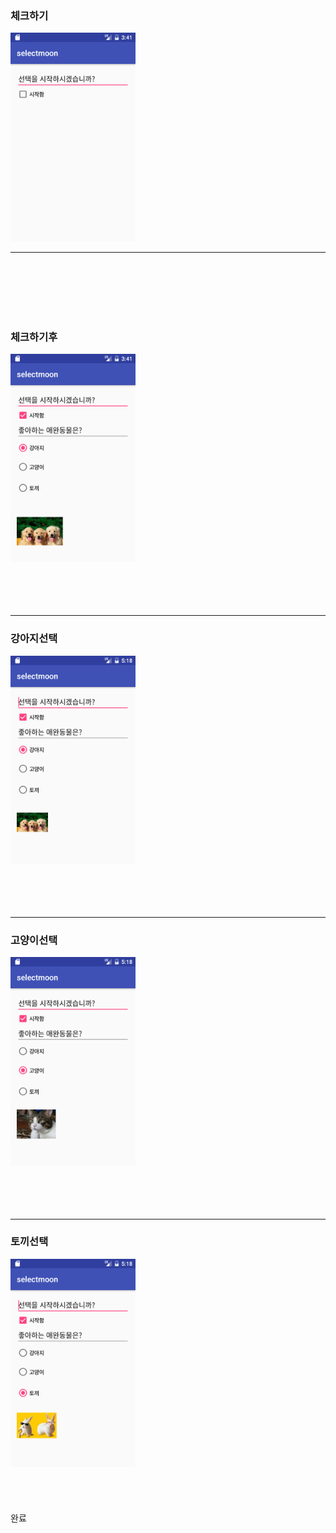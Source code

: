 <H3>체크하기</H3>
<img src='https://github.com/ccc3132/android_20161118-homework/blob/master/app/src/main/java/com/example/ss/selectmoon/Camera/%EC%B2%B4%ED%81%AC%ED%95%98%EA%B8%B0%EC%A0%84.png?raw=true' 
width =200>
<HR>
<br><bR><br><br><BR>
<H3>체크하기후</H3>
<img src='https://github.com/ccc3132/android_20161118-homework/blob/master/app/src/main/java/com/example/ss/selectmoon/Camera/Screenshot_1480045277.png?raw=true'  width =200>
<br><bR><br><br><BR>
<Hr>
<H3>강아지선택</H3>
<img src='https://github.com/ccc3132/android_20161118-homework/blob/master/app/src/main/java/com/example/ss/selectmoon/Camera/Screenshot_1480051126.png?raw=true'  width =200>
<br><bR><br><br><BR>
<Hr>
<H3>고양이선택</H3>
<img src='https://github.com/ccc3132/android_20161118-homework/blob/master/app/src/main/java/com/example/ss/selectmoon/Camera/Screenshot_1480051128.png?raw=true'  width =200>
<br><bR><br><br><BR>
<Hr>
<H3>토끼선택</H3>
<img src='https://github.com/ccc3132/android_20161118-homework/blob/master/app/src/main/java/com/example/ss/selectmoon/Camera/Screenshot_1480051131.png?raw=true'  width =200>
<br><bR><br><br><BR>
완료

